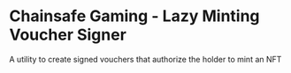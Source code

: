 # Chainsafe Gaming - Lazy Minting Voucher Signer

A utility to create signed vouchers that authorize the holder to mint an NFT